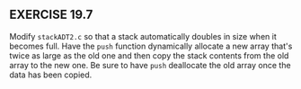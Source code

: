 ## EXERCISE 19.7
Modify `stackADT2.c` so that a stack automatically doubles in size when it becomes full. Have the `push` function dynamically allocate a new array that's twice as large as the old one and then copy the stack contents from the old array to the new one. Be sure to have `push` deallocate the old array once the data has been copied.
